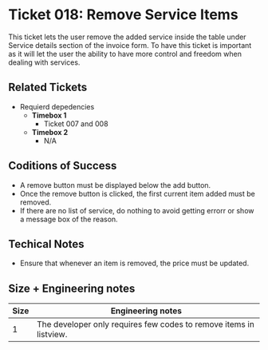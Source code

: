 Ticket 018: Remove Service Items
=======================

This ticket lets the user remove the added service inside the table under Service details section of the invoice form. To have this ticket is important as it will let the user the ability to have more control and freedom when dealing with services.

Related Tickets
---------------
* Requierd depedencies
    * **Timebox 1**
        * Ticket 007 and 008
    * **Timebox 2**
        * N/A

Coditions of Success
--------------------
* A remove button must be displayed below the add button.
* Once the remove button is clicked, the first current item added must be removed. 
* If there are no list of service, do nothing to avoid getting errorr or show a message box of the reason.

Techical Notes
--------------
* Ensure that whenever an item is removed, the price must be updated. 


Size + Engineering notes
----------------------
| Size | Engineering notes | 
| -------- | -------- |
|  1  | The developer only requires few codes to remove items in listview.  | 
